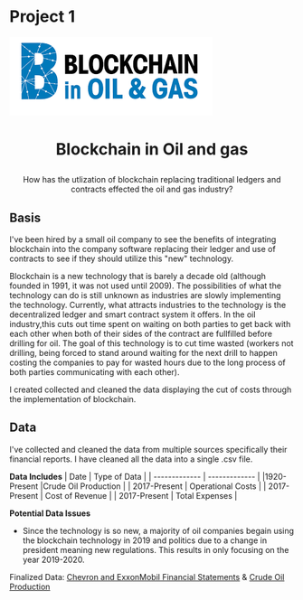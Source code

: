 # Project 1

![HeaderPicture](BlockchainHeader.png)

# <p align="center"> Blockchain in Oil and gas </p>
  <p align="center"> How has the utlization of blockchain replacing traditional ledgers and contracts effected the oil and gas industry? </p>
  
## Basis
I've been hired by a small oil company to see the benefits of integrating blockchain into the company software replacing their ledger and use of contracts to see if they should utilize this "new" technology.

Blockchain is a new technology that is barely a decade old (although founded in 1991, it was not used until 2009). The possibilities of what the technology can do is still unknown as industries are slowly implementing the technology. Currently, what attracts industries to the technology is the decentralized ledger and smart contract system it offers. In the oil industry,this cuts out time spent on waiting on both parties to get back with each other when both of their sides of the contract are fullfilled before drilling for oil. The goal of this technology is to cut time wasted (workers not drilling, being forced to stand around waiting for the next drill to happen costing the companies to pay for wasted hours due to the long process of both parties communicating with each other).

I created collected and cleaned the data displaying the cut of costs through the implementation of blockchain.

## Data

I've collected and cleaned the data from multiple sources specifically their financial reports. I have cleaned all the data into a single .csv file.

**Data Includes**
| Date  | Type of Data  |
| ------------- | ------------- |
|1920-Present |Crude Oil Production |
| 2017-Present |  Operational Costs  |
| 2017-Present | Cost of Revenue  |
| 2017-Present | Total Expenses |

**Potential Data Issues**

* Since the technology is so new, a majority of oil companies begain using the blockchain technology in 2019 and politics due to a change in president meaning new regulations. This results in only focusing on the year 2019-2020.


Finalized Data: [Chevron and ExxonMobil Financial Statements](Finalized_Data.csv) &
                [Crude Oil Production](Crude_Oil_Production.csv)
